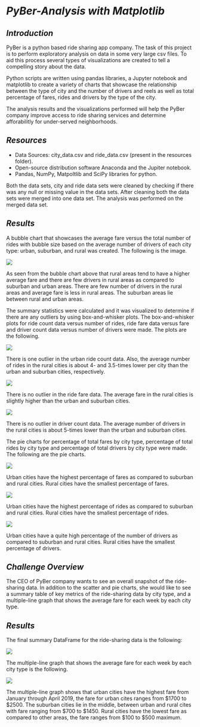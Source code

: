 # *PyBer-Analysis with Matplotlib*

## *Introduction*

PyBer is a python based ride sharing app company. The task of this project is to perform exploratory analysis on data in some very large csv files. To aid this process several types of visualizations are created to tell a compelling story about the data. 

Python scripts are written using pandas libraries, a Jupyter notebook and matplotlib to create a variety of charts that showcase the relationship between the type of city and the number of drivers and reels as well as total percentage of fares, rides and drivers by the type of the city. 

The analysis results and the visualizations performed will help the PyBer company improve access to ride sharing services and determine afforabilitly for under-served neighborhoods.

## *Resources*
* Data Sources: city_data.csv and ride_data.csv (present in the resources folder).
* Open-source distribution software Anaconda and the Jupiter notebook.
* Pandas, NumPy, Matpoltlib and SciPy libraries for python.

Both the data sets, city and ride data sets were cleaned by checking if there was any null or missing value in the data sets. After cleaning both the data sets were merged into one data set. The analysis was performed on the merged data set.


## *Results*

A bubble chart that showcases the average fare versus the total number of rides with bubble size based on the average number of drivers of each city type: urban, suburban, and rural was created. The following is the image.


![](./analysis/Fig1.png)

As seen from the bubble chart above that rural areas tend to have a higher average fare and there are few drivers in rural areas as compared to suburban and urban areas. There are few number of drivers in the rural areas and average fare is less in rural areas. The suburban areas lie between rural and urban areas.

The summary statistics were calculated and it was visualized to determine if there are any outliers by using box-and-whisker plots. The box-and-whisker plots for ride count data versus number of rides, ride fare data versus fare and driver count data versus number of drivers were made. The plots are the following.

![](analysis/Fig2.png)

There is one outlier in the urban ride count data. Also, the average number of rides in the rural cities is about 4- and 3.5-times lower per city than the urban and suburban cities, respectively.

![](analysis/Fig3.png)

There is no outlier in the ride fare data. The average fare in the rural cities is slightly higher than the urban and suburban cities.

![](./analysis/Fig4.png)

There is no outlier in driver count data. The average number of drivers in the rural cities is about 5-times lower than the urban and suburban cities.

The pie charts for percentage of total fares by city type, percentage of total rides by city type and percentage of total drivers by city type were made. The following are the pie charts.

![](./analysis/Fig5.png)

Urban cities have the highest percentage of fares as compared to suburban and rural cities. Rural cities have the smallest percentage of fares.

![](./analysis/Fig6.png)

Urban cities have the highest percentage of rides as compared to suburban and rural cities. Rural cities have the smallest percentage of rides. 

![](./analysis/Fig7.png)

 Urban cities have a quite high percentage of the number of drivers as compared to suburban and rural cities. Rural cities have the smallest percentage of drivers.

 ## *Challenge Overview*

The CEO of PyBer company wants to see an overall snapshot of the ride-sharing data. In addition to the scatter and pie charts, she would like to see a summary table of key metrics of the ride-sharing data by city type, and a multiple-line graph that shows the average fare for each week by each city type.

## *Results*

The final summary DataFrame for the ride-sharing data is the following:

![](./analysis/Final_summary_df.png)

The multiple-line graph that shows the average fare for each week by each city type is the following.

![](./analysis/Fig8.png)

The multiple-line graph shows that urban cities have the highest fare from January through April 2019, the fare for urban cites ranges from $1700 to $2500. The suburban cities lie in the middle, between urban and rural cites with fare ranging from $700 to $1450. Rural cities have the lowest fare as compared to other areas, the fare ranges from $100 to $500 maximum.
